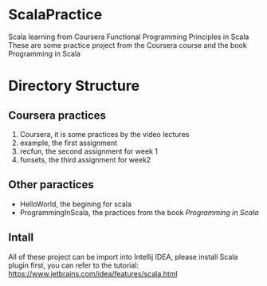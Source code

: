 # ScalaPractice
Scala learning from Coursera Functional Programming Principles in Scala
These are some practice project from the Coursera course and the book Programming in Scala

# Directory Structure
## Coursera practices
1. Coursera, it is some practices by the video lectures
2. example, the first assignment
3. recfun, the second assignment for week 1
4. funsets, the third assignment for week2

## Other paractices
+ HelloWorld, the begining for scala
+ ProgrammingInScala, the practices from the book <i>Programming in Scala</i>

## Intall
All of these project can be import into Intellij IDEA, please install Scala plugin first, you can
refer to the tutorial: https://www.jetbrains.com/idea/features/scala.html

